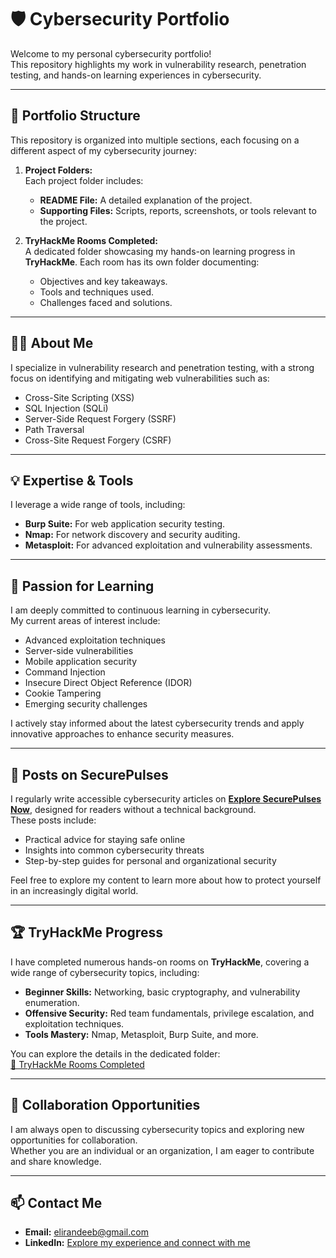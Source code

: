 # 🛡️ Cybersecurity Portfolio
Welcome to my personal cybersecurity portfolio!  
This repository highlights my work in vulnerability research, penetration testing, and hands-on learning experiences in cybersecurity.

---

## 📂 Portfolio Structure
This repository is organized into multiple sections, each focusing on a different aspect of my cybersecurity journey:

1. **Project Folders:**  
   Each project folder includes:
   - **README File:** A detailed explanation of the project.
   - **Supporting Files:** Scripts, reports, screenshots, or tools relevant to the project.

2. **TryHackMe Rooms Completed:**  
   A dedicated folder showcasing my hands-on learning progress in **TryHackMe**. Each room has its own folder documenting:
   - Objectives and key takeaways.
   - Tools and techniques used.
   - Challenges faced and solutions.

---

## 👩‍💻 About Me
I specialize in vulnerability research and penetration testing, with a strong focus on identifying and mitigating web vulnerabilities such as:

- Cross-Site Scripting (XSS)
- SQL Injection (SQLi)
- Server-Side Request Forgery (SSRF)
- Path Traversal
- Cross-Site Request Forgery (CSRF)

---

## 💡 Expertise & Tools
I leverage a wide range of tools, including:

- **Burp Suite:** For web application security testing.
- **Nmap:** For network discovery and security auditing.
- **Metasploit:** For advanced exploitation and vulnerability assessments.

---

## 🚀 Passion for Learning
I am deeply committed to continuous learning in cybersecurity.  
My current areas of interest include:

- Advanced exploitation techniques
- Server-side vulnerabilities
- Mobile application security
- Command Injection
- Insecure Direct Object Reference (IDOR)
- Cookie Tampering
- Emerging security challenges

I actively stay informed about the latest cybersecurity trends and apply innovative approaches to enhance security measures.

---

## 📝 Posts on SecurePulses
I regularly write accessible cybersecurity articles on **[Explore SecurePulses Now](https://securepulses.com)**, designed for readers without a technical background.  
These posts include:

- Practical advice for staying safe online
- Insights into common cybersecurity threats
- Step-by-step guides for personal and organizational security

Feel free to explore my content to learn more about how to protect yourself in an increasingly digital world.

---

## 🏆 TryHackMe Progress
I have completed numerous hands-on rooms on **TryHackMe**, covering a wide range of cybersecurity topics, including:

- **Beginner Skills:** Networking, basic cryptography, and vulnerability enumeration.
- **Offensive Security:** Red team fundamentals, privilege escalation, and exploitation techniques.
- **Tools Mastery:** Nmap, Metasploit, Burp Suite, and more.

You can explore the details in the dedicated folder:  
[📂 TryHackMe Rooms Completed](./TryHackMe%20Rooms%20Completed)

---

## 🤝 Collaboration Opportunities
I am always open to discussing cybersecurity topics and exploring new opportunities for collaboration.  
Whether you are an individual or an organization, I am eager to contribute and share knowledge.

---

## 📫 Contact Me
- **Email:** elirandeeb@gmail.com  
- **LinkedIn:** [Explore my experience and connect with me](https://www.linkedin.com/in/loai-deeb/)
